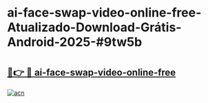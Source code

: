 # ai-face-swap-video-online-free-Atualizado-Download-Grátis-Android-2025-#9tw5b

# <h2><a href="https://ainizakaria.my?title=ai-face-swap-video-online-free&ref=24M">🔗👉 🔴 ai-face-swap-video-online-free</a></h2>

[![acn](https://github.com/user-attachments/assets/0f9c940e-d8b0-45ae-aac7-cd30a18b3e1c)](https://ainizakaria.my?title=ai-face-swap-video-online-free&ref=24M)

